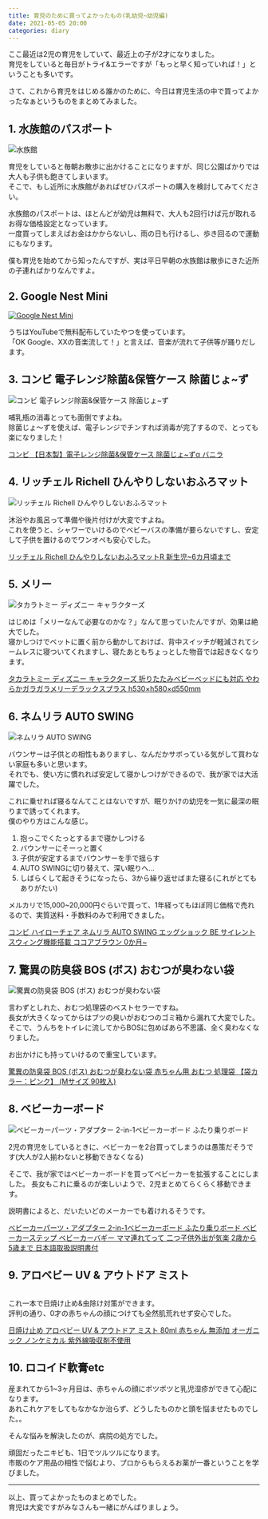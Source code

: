 ```yaml
---
title: 育児のために買ってよかったもの(乳幼児~幼児編)
date: 2021-05-05 20:00
categories: diary
---
```


ここ最近は2児の育児をしていて、最近上の子が2才になりました。  
育児をしていると毎日がトライ&エラーですが「もっと早く知っていれば！」ということも多いです。

さて、これから育児をはじめる誰かのために、今日は育児生活の中で買ってよかったなぁというものをまとめてみました。

## 1. 水族館のパスポート

<img class="image_on_frame center" src="/images/blog/childcare-supplies/suizokukan.jpg" alt="水族館" />

育児をしていると毎朝お散歩に出かけることになりますが、同じ公園ばかりでは大人も子供も飽きてしまいます。  
そこで、もし近所に水族館があればぜひパスポートの購入を検討してみてください。

水族館のパスポートは、ほとんどが幼児は無料で、大人も2回行けば元が取れるお得な価格設定となっています。  
一度買ってしまえばお金はかからないし、雨の日も行けるし、歩き回るので運動にもなります。

僕も育児を始めてから知ったんですが、実は平日早朝の水族館は散歩にきた近所の子連ればかりなんですよ。

## 2. Google Nest Mini

<a href="https://store.google.com/jp/product/google_nest_mini?hl=ja" target="_blank">
  <img class="image_on_frame center" src="/images/blog/childcare-supplies/google_nest_mini.jpg" alt="Google Nest Mini" />
</a>

うちはYouTubeで無料配布していたやつを使っています。  
「OK Google、XXの音楽流して！」と言えば、音楽が流れて子供等が踊りだします。

## 3. コンビ 電子レンジ除菌&保管ケース 除菌じょ~ず

<img class="image_on_frame center" src="/images/blog/childcare-supplies/jokin.jpg" alt="コンビ 電子レンジ除菌&保管ケース 除菌じょ~ず" />

哺乳瓶の消毒とっても面倒ですよね。  
除菌じょ〜ずを使えば、電子レンジでチンすれば消毒が完了するので、とっても楽になりました！

<a target="_blank" href="https://www.amazon.co.jp/gp/product/B00D2IAEVW/ref=as_li_tl?ie=UTF8&camp=247&creative=1211&creativeASIN=B00D2IAEVW&linkCode=as2&tag=alpacatc-22&linkId=34b4567a9d162796be0b7515e8e60161">コンビ 【日本製】電子レンジ除菌&amp;保管ケース 除菌じょ~ずα バニラ</a>

## 4. リッチェル Richell ひんやりしないおふろマット

<img class="image_on_frame center" src="/images/blog/childcare-supplies/mat.jpg" alt="リッチェル Richell ひんやりしないおふろマット" />

沐浴やお風呂って準備や後片付けが大変ですよね。  
これを使うと、シャワーでいけるのでベビーバスの準備が要らないですし、安定して子供を置けるのでワンオペも安心でした。

<a target="_blank" href="https://www.amazon.co.jp/gp/product/B00HYTOPVA/ref=as_li_tl?ie=UTF8&camp=247&creative=1211&creativeASIN=B00HYTOPVA&linkCode=as2&tag=alpacatc-22&linkId=57a490ee636721bdfbc77f718e755f1e">リッチェル Richell ひんやりしないおふろマットR 新生児~6カ月頃まで</a>

## 5. メリー

<img class="image_on_frame center" src="/images/blog/childcare-supplies/merry.jpg" alt="タカラトミー ディズニー キャラクターズ" />

はじめは「メリーなんて必要なのかな？」なんて思っていたんですが、効果は絶大でした。  
寝かしつけでベットに置く前から動かしておけば、背中スイッチが軽減されてシームレスに寝ついてくれますし、寝たあともちょっとした物音では起きなくなります。

<a target="_blank" href="https://www.amazon.co.jp/gp/product/B015XA8YHC/ref=as_li_tl?ie=UTF8&camp=247&creative=1211&creativeASIN=B015XA8YHC&linkCode=as2&tag=alpacatc-22&linkId=beb5510834bd2b5816817b1b7479839b">タカラトミー ディズニー キャラクターズ 折りたたみベビーベッドにも対応 やわらかガラガラメリーデラックスプラス h530×h580×d550mm</a>

## 6. ネムリラ AUTO SWING

<img class="image_on_frame center" src="/images/blog/childcare-supplies/nemurira.jpg" alt="ネムリラ AUTO SWING" />

バウンサーは子供との相性もありますし、なんだかサボっている気がして買わない家庭も多いと思います。  
それでも、使い方に慣れれば安定して寝かしつけができるので、我が家では大活躍でした。

これに乗せれば寝るなんてことはないですが、眠りかけの幼児を一気に最深の眠りまで誘ってくれます。  
僕のやり方はこんな感じ。

1. 抱っこでくたっとするまで寝かしつける
2. バウンサーにそーっと置く
3. 子供が安定するまでバウンサーを手で揺らす
4. AUTO SWINGに切り替えて、深い眠りへ...
5. しばらくして起きそうになったら、3から繰り返せばまた寝る(これがとてもありがたい)

メルカリで15,000~20,000円ぐらいで買って、1年経ってもほぼ同じ価格で売れるので、実質送料・手数料のみで利用できました。

<a target="_blank" href="https://www.amazon.co.jp/gp/product/B00PXN8OXO/ref=as_li_tl?ie=UTF8&camp=247&creative=1211&creativeASIN=B00PXN8OXO&linkCode=as2&tag=alpacatc-22&linkId=ee57d80124c7eeedddb1619ff77a266c">コンビ ハイローチェア ネムリラ AUTO SWING エッグショック BE サイレントスウィング機能搭載 ココアブラウン 0か月~</a>

## 7. 驚異の防臭袋 BOS (ボス) おむつが臭わない袋

<img class="image_on_frame center" src="/images/blog/childcare-supplies/bos.jpg" alt="驚異の防臭袋 BOS (ボス) おむつが臭わない袋" />

言わずとしれた、おむつ処理袋のベストセラーですね。  
長女が大きくなってからはブツの臭いがおむつのゴミ箱から漏れて大変でした。  
そこで、うんちをトイレに流してからBOSに包めばあら不思議、全く臭わなくなりました。

お出かけにも持っていけるので重宝しています。

<a target="_blank" href="https://www.amazon.co.jp/gp/product/B01IHJKA1E/ref=as_li_tl?ie=UTF8&camp=247&creative=1211&creativeASIN=B01IHJKA1E&linkCode=as2&tag=alpacatc-22&linkId=f9e0fcf567a7bdb3bb10a13a4acd5d6d">驚異の防臭袋 BOS (ボス) おむつが臭わない袋 赤ちゃん用 おむつ 処理袋 【袋カラー：ピンク】 (Mサイズ 90枚入)</a>

## 8. ベビーカーボード

<img class="image_on_frame center" src="/images/blog/childcare-supplies/board.jpg" alt="ベビーカーパーツ・アダプター 2-in-1ベビーカーボード ふたり乗りボード" />

2児の育児をしているときに、ベビーカーを2台買ってしまうのは愚策だそうです(大人が2人揃わないと移動できなくなる)

そこで、我が家ではベビーカーボードを買ってベビーカーを拡張することにしました。
長女もこれに乗るのが楽しいようで、2児まとめてらくらく移動できます。

説明書によると、だいたいどのメーカーでも着けれるそうです。

<a target="_blank" href="https://www.amazon.co.jp/gp/product/B08Z8DJPZW/ref=as_li_tl?ie=UTF8&camp=247&creative=1211&creativeASIN=B08Z8DJPZW&linkCode=as2&tag=alpacatc-22&linkId=2e5cd3150e523deade2615e59a125e2a">ベビーカーパーツ・アダプター 2-in-1ベビーカーボード ふたり乗りボード ベビーカーステップ ベビーカーバギー ママ連れてって 二つ子供外出が気楽 2歳から5歳まで 日本語取扱説明書付</a>

## 9. アロベビー UV & アウトドア ミスト

<img class="image_on_frame center" src="/images/blog/childcare-supplies/alobaby.jpg" alt="" />

これ一本で日焼け止め&虫除け対策ができます。  
評判の通り、0才の赤ちゃんの顔につけても全然肌荒れせず安心でした。

<a target="_blank" href="https://www.amazon.co.jp/gp/product/B01CE27536/ref=as_li_tl?ie=UTF8&camp=247&creative=1211&creativeASIN=B01CE27536&linkCode=as2&tag=alpacatc-22&linkId=b15278b53467b437797d003eb1c950ad">日焼け止め アロベビー UV &amp; アウトドア ミスト 80ml 赤ちゃん 無添加 オーガニック ノンケミカル 紫外線吸収剤不使用</a>

## 10. ロコイド軟膏etc

産まれてから1~3ヶ月目は、赤ちゃんの顔にポツポツと乳児湿疹ができて心配になります。  
あれこれケアをしてもなかなか治らず、どうしたものかと頭を悩ませたものでした。。

そんな悩みを解決したのが、病院の処方でした。

頑固だったニキビも、1日でツルツルになります。  
市販のケア用品の相性で悩むより、プロからもらえるお薬が一番ということを学びました。

---

以上、買ってよかったものまとめでした。  
育児は大変ですがみなさんも一緒にがんばりましょう。
